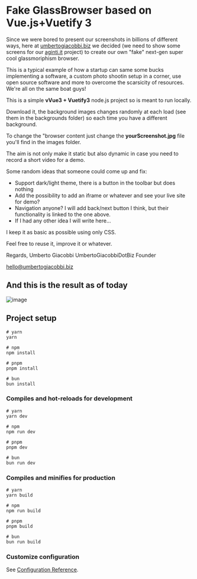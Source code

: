 # Fake GlassBrowser based on Vue.js+Vuetify 3
Since we were bored to present our screenshots in billions of different ways, here at [umbertogiacobbi.biz](https://umbertogiacobbi.biz) we decided (we need to show some screens for our [aginti.it](https://aginti.it) project) to create our own "fake" next-gen super cool glassmoriphism browser.

This is a typical example of how a startup can same some bucks implementing a software, a custom photo shootin setup in a corner, use open source software and more to overcome the scarsicity of resources. We're all on the same boat guys!

This is a simple **vVue3 + Vuetify3** node.js project so is meant to run locally.

Download it, the background images changes randomly at each load (see them in the backgrounds folder) so each time you have a different background.

To change the "browser content just change the **yourScreenshot.jpg** file you'll find in the images folder.

The aim is not only make it static but also dynamic in case you need to record a short video for a demo.

Some random ideas that someone could come up and fix:

 - Support dark/light theme, there is a button in the toolbar but does nothing
 - Add the possibility to add an iframe or whatever and see your live site for demo?
 - Navigation anyone? I will add back/next button I think, but their functionality is linked to the one above.
 - If I had any other idea I will write here...

I keep it as basic as possible using only CSS.

Feel free to reuse it, improve it or whatever.

Regards, Umberto Giacobbi
UmbertoGiacobbiDotBiz Founder

hello@umbertogiacobbi.biz

## And this is the result as of today
![image](https://github.com/umbertotechnopreneur/glassBrowser/assets/12001165/7fc8ad34-37c5-4794-8df2-863ec2aaf6b4)

## Project setup

```
# yarn
yarn

# npm
npm install

# pnpm
pnpm install

# bun
bun install
```

### Compiles and hot-reloads for development

```
# yarn
yarn dev

# npm
npm run dev

# pnpm
pnpm dev

# bun
bun run dev
```

### Compiles and minifies for production

```
# yarn
yarn build

# npm
npm run build

# pnpm
pnpm build

# bun
bun run build
```

### Customize configuration

See [Configuration Reference](https://vitejs.dev/config/).
